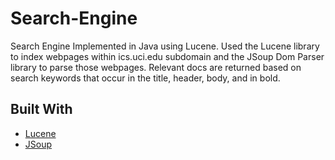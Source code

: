 # Search-Engine
Search Engine Implemented in Java using Lucene. Used the Lucene library to index webpages within ics.uci.edu subdomain and the JSoup Dom Parser library to parse those webpages. Relevant docs are returned based on search keywords that occur in the title, header, body, and in bold.

## Built With

* [Lucene](https://lucene.apache.org/)
* [JSoup](https://jsoup.org/)
